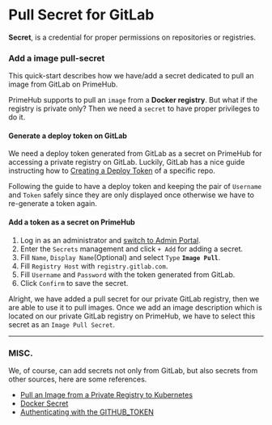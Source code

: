 # Pull Secret for GitLab

**Secret**, is a credential for proper permissions on repositories or registries.

### Add a image pull-secret

This quick-start describes how we have/add a secret dedicated to pull an image from GitLab on PrimeHub.

PrimeHub supports to pull an `image` from a **Docker registry**. But what if the registry is private only? Then we need a `secret` to have proper privileges to do it.

#### Generate a deploy token on GitLab

We need a deploy token generated from GitLab as a secret on PrimeHub for accessing a private registry on GitLab. Luckily, GitLab has a nice guide instructing how to [Creating a Deploy Token](https://docs.gitlab.com/ee/user/project/deploy\_tokens/#creating-a-deploy-token) of a specific repo.

Following the guide to have a deploy token and keeping the pair of `Username` and `Token` safely since they are only displayed once otherwise we have to re-generate a token again.

#### Add a token as a secret on PrimeHub

1. Log in as an administrator and [switch to Admin Portal](../admin-portal.md).
2. Enter the `Secrets` management and click `+ Add` for adding a secret.
3. Fill `Name`, `Display Name`(Optional) and select `Type` **`Image Pull`**.
4. Fill `Registry Host` with `registry.gitlab.com`.
5. Fill `Username` and `Password` with the token generated from GitLab.
6. Click `Confirm` to save the secret.

Alright, we have added a pull secret for our private GitLab registry, then we are able to use it to pull images. Once we add an image description which is located on our private GitLab registry on PrimeHub, we have to select this secret as an `Image Pull Secret`.

***

### MISC.

We, of course, can add secrets not only from GitLab, but also secrets from other sources, here are some references.

* [Pull an Image from a Private Registry to Kubernetes](https://kubernetes.io/docs/tasks/configure-pod-container/pull-image-private-registry/)
* [Docker Secret](https://docs.docker.com/engine/swarm/secrets/)
* [Authenticating with the GITHUB\_TOKEN](https://help.github.com/en/actions/configuring-and-managing-workflows/authenticating-with-the-github\_token)
